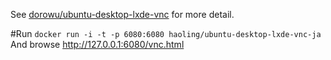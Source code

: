 See [dorowu/ubuntu-desktop-lxde-vnc](https://hub.docker.com/r/dorowu/ubuntu-desktop-lxde-vnc/) for more detail.

#Run
`docker run -i -t -p 6080:6080 haoling/ubuntu-desktop-lxde-vnc-ja`
 And browse http://127.0.0.1:6080/vnc.html
